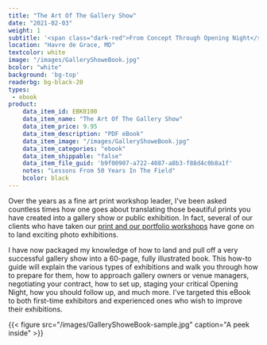 ```yaml
---
title: "The Art Of The Gallery Show"
date: "2021-02-03"
weight: 1
subtitle: '<span class="dark-red">From Concept Through Opening Night</span>'
location: "Havre de Grace, MD"
textcolor: white
image: "/images/GalleryShoweBook.jpg"
bcolor: "white"
background: 'bg-top'
readerbg: bg-black-20
types:
 - ebook
product:
    data_item_id: EBK0100
    data_item_name: "The Art Of The Gallery Show"
    data_item_price: 9.95
    data_item_description: "PDF eBook"
    data_item_image: "/images/GalleryShoweBook.jpg"
    data_item_categories: "ebook"
    data_item_shippable: "false"
    data_item_file_guid: 'b9f00907-a722-4087-a8b3-f88d4c0b8a1f'
    notes: "Lessons From 50 Years In The Field"
    bcolor: black
---
```

Over the years as a fine art print workshop leader, I've been asked countless times how one goes about translating those beautiful prints you have created into a gallery show or public exhibition. In fact, several of our clients who have taken our [print and our portfolio workshops](https://lesterpickerphoto.com/types/workshop/) have gone on to land exciting photo exhibitions. 

I have now packaged my knowledge of how to land and pull off a very successful gallery show into a 60-page, fully illustrated book. This how-to guide will explain the various types of exhibitions and walk you through how to prepare for them, how to approach gallery owners or venue managers, negotiating your contract, how to set up, staging your critical Opening Night, how you should follow up, and much more. I've targeted this eBook to both first-time exhibitors and experienced ones who wish to improve their exhibitions. 

{{< figure src="/images/GalleryShoweBook-sample.jpg" caption="A peek inside" >}}
